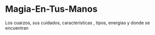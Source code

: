 # Magia-En-Tus-Manos
Los cuarzos, sus cuidados, caracteristicas , tipos, energias y donde se encuentran
